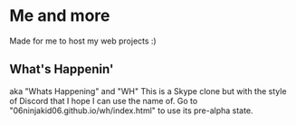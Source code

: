 # Me and more
Made for me to host my web projects :)

## What's Happenin'
aka "Whats Happening" and "WH"
This is a Skype clone but with the style of Discord that I hope I can use the name of.
Go to "06ninjakid06.github.io/wh/index.html" to use its pre-alpha state.
